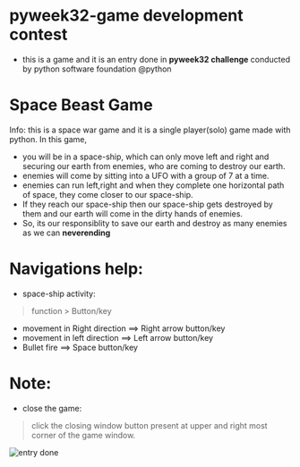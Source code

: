 # pyweek32-game development contest
* this is a game and it is an entry done in **pyweek32 challenge** conducted by python software foundation @python
# Space Beast Game
Info:
this is a space war game and it is a single player(solo) game made with python.
In this game,
* you will be in a space-ship, which can only move left and right and securing our earth from enemies, who are coming to destroy our earth.
* enemies will come by sitting into a UFO with a group of 7 at a time.
* enemies can run left,right and when they complete one horizontal path of space, they come closer to our space-ship.
* If they reach our space-ship then our space-ship gets destroyed by them and our earth will come in the dirty hands of enemies.
* So, its our responsiblity to save our earth and destroy as many enemies as we can **neverending**
# Navigations help:
* space-ship activity:
> function      > Button/key
> 
*  movement in Right direction  ==>   Right arrow button/key
* movement in left direction   ==>   Left arrow button/key
* Bullet fire                  ==>   Space button/key
# Note: 
* close the game: 
> click the closing window button present at upper and right most corner of the game window.
<img src="https://s3.eu-west-2.amazonaws.com/media.pyweek.org/32/space-beast/space_beast_sample.png" alt="entry done">
